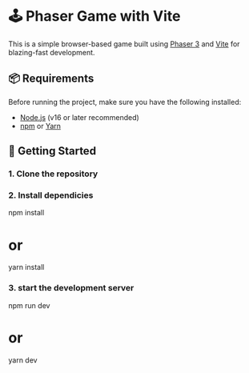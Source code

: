 # 🕹️ Phaser Game with Vite

This is a simple browser-based game built using [Phaser 3](https://phaser.io/phaser3) and [Vite](https://vitejs.dev/) for blazing-fast development.

## 📦 Requirements

Before running the project, make sure you have the following installed:

- [Node.js](https://nodejs.org/) (v16 or later recommended)
- [npm](https://www.npmjs.com/) or [Yarn](https://yarnpkg.com/)

## 🚀 Getting Started

### 1. Clone the repository


### 2. Install dependicies
npm install
# or
yarn install

### 3. start the development server
npm run dev
# or
yarn dev


